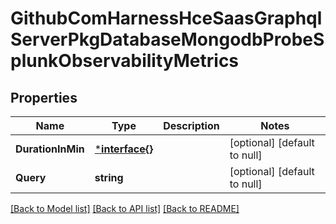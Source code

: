 # GithubComHarnessHceSaasGraphqlServerPkgDatabaseMongodbProbeSplunkObservabilityMetrics

## Properties
Name | Type | Description | Notes
------------ | ------------- | ------------- | -------------
**DurationInMin** | [***interface{}**](interface{}.md) |  | [optional] [default to null]
**Query** | **string** |  | [optional] [default to null]

[[Back to Model list]](../README.md#documentation-for-models) [[Back to API list]](../README.md#documentation-for-api-endpoints) [[Back to README]](../README.md)

